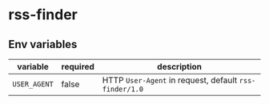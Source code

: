 # rss-finder

## Env variables

| variable     | required | description                                            |
| ------------ | -------- | ------------------------------------------------------ |
| `USER_AGENT` | false    | HTTP `User-Agent` in request, default `rss-finder/1.0` |
